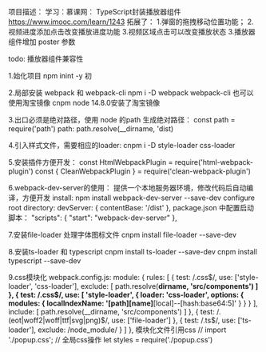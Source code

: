项目描述：
学习：慕课网： TypeScript封装播放器组件 https://www.imooc.com/learn/1243
拓展了：
1.弹窗的拖拽移动位置功能；
2.视频进度添加点击改变播放进度功能
3.视频区域点击可以改变播放状态
3.播放器组件增加 poster 参数

todo:
播放器组件兼容性


1.始化项目
npm inint -y 初

2.局部安装 webpack 和 webpack-cli
npm i -D webpack webpack-cli
也可以使用淘宝镜像 cnpm  node 14.8.0安装了淘宝镜像

3.出口必须是绝对路径，使用 node 的path 生成绝对路径：
const path = require('path')
path: path.resolve(__dirname, 'dist)

4.引入样式文件，需要相应的loader:
cnpm i -D style-loader css-loader

5.安装插件方便开发：
const HtmlWebpackPlugin = require('html-webpack-plugin')
const { CleanWebpackPlugin } = require('clean-webpack-plugin')

6.webpack-dev-server的使用：
提供一个本地服务器环境，修改代码后自动编译，方便开发
install:
npm install webpack-dev-server --save-dev
configure root directory:
devServer: {
  contentBase: '/dist'
},
package.json 中配置启动脚本：
"scripts": {
  "start": "webpack-dev-server"
},

7.安装file-loader 处理字体图标文件
cnpm install file-loader --save-dev

8.安装ts-loader 和 typescript
cnpm install ts-loader --save-dev
cnpm install typescript --save-dev

9.css模块化
  webpack.config.js:
  module: {
    rules: [
      {
        test: /\.css$/,
        use: ['style-loader', 'css-loader'],
        exclude: [
          path.resolve(__dirname, 'src/components')
        ]
      },
      {
        test: /\.css$/,
        use: [
          'style-loader',
          {
            loader: 'css-loader',
            options: {
              modules: {
                localIndexName: '[path][name]__[local]--[hash:base64:5]'
              }
            }
          }
        ],
        include: [
          path.resolve(__dirname, 'src/components')
        ]
      },
      {
        test: /\.(eot|woff2|woff|ttf|svg|png)$/,
        use: ['file-loader']
      },
      {
        test: /\.ts$/,
        use: ['ts-loader'],
        exclude: /node_module/
      }
    ]
  },
  模块化文件引用css
  // import './popup.css'; // 全局css操作
  let styles = require('./popup.css')
